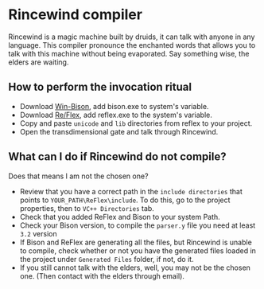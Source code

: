 # Rincewind compiler

Rincewind is a magic machine built by druids, it can talk with anyone in any language. This compiler pronounce the enchanted words that allows you to talk with this machine without being evaporated. Say something wise, the elders are waiting.


## How to perform the invocation ritual

* Download [Win-Bison](https://sourceforge.net/projects/winflexbison/files/), add bison.exe to system's variable.
* Download [Re/Flex](https://github.com/Genivia/RE-flex), add reflex.exe to the system's variable.
* Copy and paste `unicode` and `lib` directories from reflex to your project.
* Open the transdimensional gate and talk through Rincewind.

## What can I do if Rincewind do not compile?
Does that means I am not the chosen one?  
* Review that you have a correct path in the `include directories` that points to `YOUR_PATH\ReFlex\include`. To do this, go to the project properties, then to `VC++ Directories` tab.
* Check that you added ReFlex and Bison to your system Path.
* Check your Bison version, to compile the `parser.y` file you need at least `3.2` version
* If Bison and ReFlex are generating all the files, but Rincewind is unable to compile, check whether or not you have the generated files loaded in the project under `Generated Files` folder, if not, do it.
* If you still cannot talk with the elders, well, you may not be the chosen one. (Then contact with the elders through email).